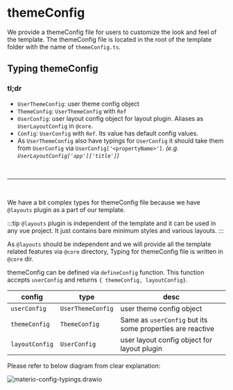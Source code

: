 # themeConfig

We provide a themeConfig file for users to customize the look and feel of the template. The themeConfig file is located in the root of the template folder with the name of `themeConfig.ts`.

## Typing themeConfig

### tl;dr

- `UserThemeConfig`: user theme config object
- `ThemeConfig`: `UserThemeConfig` with `Ref`
- `UserConfig`: user layout config object for layout plugin. Aliases as `UserLayoutConfig` in `@core`.
- `Config`: `UserConfig` with `Ref`. Its value has default config values.
- As `UserThemeConfig` also have typings for `UserConfig` it should take them from `UserConfig` via `UserConfig['<propertyName>']`. _(e.g. `UserLayoutConfig['app']['title']`)_

<br>

---

<br>

We have a bit complex types for themeConfig file because we have `@layouts` plugin as a part of our template.

:::tip
`@layouts` plugin is independent of the template and it can be used in any vue project. It just contains bare minimum styles and various layouts.
:::

As `@layouts` should be independent and we will provide all the template related features via `@core` directory, Typing for themeConfig file is written in `@core` dir.

themeConfig can be defined via `defineConfig` function. This function accepts `userConfig` and returns `{ themeConfig, layoutConfig}`.

| config         | type              | desc                                                      |
| -------------- | ----------------- | --------------------------------------------------------- |
| `userConfig`   | `UserThemeConfig` | user theme config object                                  |
| `themeConfig`  | `ThemeConfig`     | Same as `userConfig` but its some properties are reactive |
| `layoutConfig` | `UserConfig`      | user layout config object for layout plugin               |

Please refer to below diagram from clear explanation:

<img :src="$withBase('/images/contributing/master-config-typings.drawio.png')" alt="materio-config-typings.drawio">
